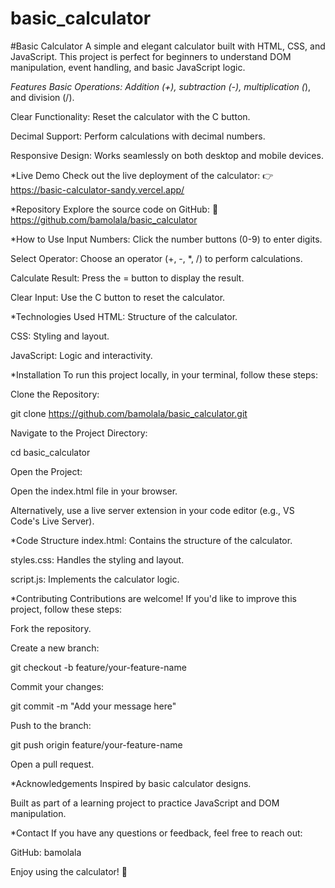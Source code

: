 # basic_calculator
#Basic Calculator
A simple and elegant calculator built with HTML, CSS, and JavaScript. This project is perfect for beginners to understand DOM manipulation, event handling, and basic JavaScript logic.

*Features
Basic Operations: Addition (+), subtraction (-), multiplication (*), and division (/).

Clear Functionality: Reset the calculator with the C button.

Decimal Support: Perform calculations with decimal numbers.

Responsive Design: Works seamlessly on both desktop and mobile devices.

*Live Demo
Check out the live deployment of the calculator:
👉 https://basic-calculator-sandy.vercel.app/

*Repository
Explore the source code on GitHub:
📂 https://github.com/bamolala/basic_calculator

*How to Use
Input Numbers: Click the number buttons (0-9) to enter digits.

Select Operator: Choose an operator (+, -, *, /) to perform calculations.

Calculate Result: Press the = button to display the result.

Clear Input: Use the C button to reset the calculator.

*Technologies Used
HTML: Structure of the calculator.

CSS: Styling and layout.

JavaScript: Logic and interactivity.

*Installation
To run this project locally, in your terminal, follow these steps:

Clone the Repository:

git clone https://github.com/bamolala/basic_calculator.git

Navigate to the Project Directory:

cd basic_calculator

Open the Project:

Open the index.html file in your browser.

Alternatively, use a live server extension in your code editor (e.g., VS Code's Live Server).

*Code Structure
index.html: Contains the structure of the calculator.

styles.css: Handles the styling and layout.

script.js: Implements the calculator logic.

*Contributing
Contributions are welcome! If you'd like to improve this project, follow these steps:

Fork the repository.

Create a new branch:

git checkout -b feature/your-feature-name

Commit your changes:

git commit -m "Add your message here"

Push to the branch:

git push origin feature/your-feature-name

Open a pull request.

*Acknowledgements
Inspired by basic calculator designs.

Built as part of a learning project to practice JavaScript and DOM manipulation.

*Contact
If you have any questions or feedback, feel free to reach out:

GitHub: bamolala

Enjoy using the calculator! 🚀